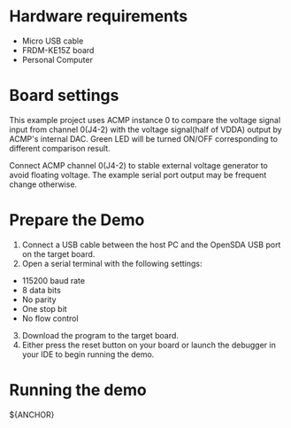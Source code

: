 Hardware requirements
=====================
- Micro USB cable
- FRDM-KE15Z board
- Personal Computer

Board settings
==============
This example project uses ACMP instance 0 to compare the voltage signal input from channel 0(J4-2)
with the voltage signal(half of VDDA) output by ACMP's internal DAC. Green LED will be turned ON/OFF
corresponding to different comparison result.

Connect ACMP channel 0(J4-2) to stable external voltage generator to avoid floating voltage.
The example serial port output may be frequent change otherwise.

Prepare the Demo
================
1.  Connect a USB cable between the host PC and the OpenSDA USB port on the target board.
2.  Open a serial terminal with the following settings:
   - 115200 baud rate
   - 8 data bits
   - No parity
   - One stop bit
   - No flow control
3. Download the program to the target board.
4. Either press the reset button on your board or launch the debugger in your IDE to begin running the demo.

Running the demo
================
${ANCHOR}
